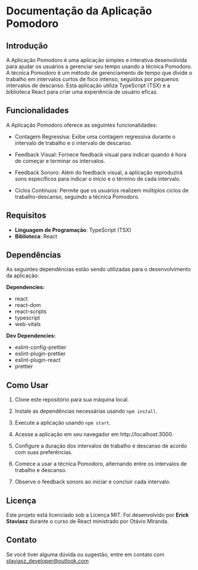 # Documentação da Aplicação Pomodoro

## Introdução

A Aplicação Pomodoro é uma aplicação simples e interativa desenvolvida para ajudar os usuários a gerenciar seu tempo usando a técnica Pomodoro. A técnica Pomodoro é um método de gerenciamento de tempo que divide o trabalho em intervalos curtos de foco intenso, seguidos por pequenos intervalos de descanso. Esta aplicação utiliza TypeScript (TSX) e a biblioteca React para criar uma experiência de usuário eficaz.

## Funcionalidades

A Aplicação Pomodoro oferece as seguintes funcionalidades:

- Contagem Regressiva: Exibe uma contagem regressiva durante o intervalo de trabalho e o intervalo de descanso.

- Feedback Visual: Fornece feedback visual para indicar quando é hora de começar e terminar os intervalos.

- Feedback Sonoro: Além do feedback visual, a aplicação reproduzirá sons específicos para indicar o início e o término de cada intervalo.

- Ciclos Contínuos: Permite que os usuários realizem múltiplos ciclos de trabalho-descanso, seguindo a técnica Pomodoro.

## Requisitos

- **Linguagem de Programação**: TypeScript (TSX)
- **Biblioteca**: React

## Dependências

As seguintes dependências estão sendo utilizadas para o desenvolvimento da aplicação:

**Dependencies:**

- react
- react-dom
- react-scripts
- typescript
- web-vitals

**Dev Dependencies:**

- eslint-config-prettier
- eslint-plugin-prettier
- eslint-plugin-react
- prettier

## Como Usar

1. Clone este repositório para sua máquina local.

2. Instale as dependências necessárias usando `npm install`.

3. Execute a aplicação usando `npm start`.

4. Acesse a aplicação em seu navegador em http://localhost:3000.

5. Configure a duração dos intervalos de trabalho e descanso de acordo com suas preferências.

6. Comece a usar a técnica Pomodoro, alternando entre os intervalos de trabalho e descanso.

7. Observe o feedback sonoro ao iniciar e concluir cada intervalo.

## Licença

Este projeto está licenciado sob a Licença MIT. Foi desenvolvido por **Erick Staviasz** durante o curso de React ministrado por Otávio Miranda.

## Contato

Se você tiver alguma dúvida ou sugestão, entre em contato com staviasz_developer@outlook.com

